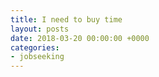 ```yaml
---
title: I need to buy time
layout: posts
date: 2018-03-20 00:00:00 +0000
categories:
- jobseeking
---
```

